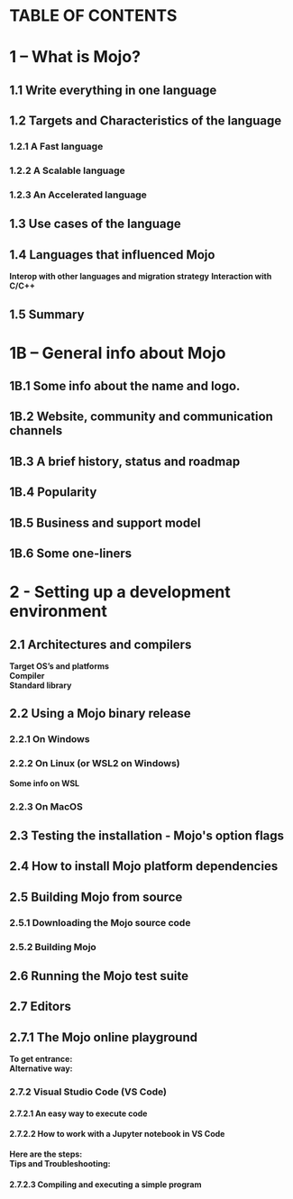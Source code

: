 # TABLE OF CONTENTS

# 1 – What is Mojo?
## 1.1 Write everything in one language
## 1.2 Targets and Characteristics of the language
### 1.2.1 A Fast language
### 1.2.2 A Scalable language
### 1.2.3 An Accelerated language
## 1.3 Use cases of the language
## 1.4 Languages that influenced Mojo
**Interop with other languages and migration strategy** 
**Interaction with C/C++** 
## 1.5 Summary 

# 1B – General info about Mojo
## 1B.1 Some info about the name and logo.
## 1B.2 Website, community and communication channels
## 1B.3 A brief history, status and roadmap 
## 1B.4 Popularity
## 1B.5 Business and support model
## 1B.6 Some one-liners

# 2 - Setting up a development environment
## 2.1 Architectures and compilers
**Target OS’s and platforms**  
**Compiler**  
**Standard library**   
## 2.2 Using a Mojo binary release
### 2.2.1 On Windows
### 2.2.2 On Linux (or WSL2 on Windows)
**Some info on WSL**  
### 2.2.3 On MacOS
## 2.3 Testing the installation - Mojo's option flags
## 2.4 How to install Mojo platform dependencies
## 2.5 Building Mojo from source
### 2.5.1 Downloading the Mojo source code
### 2.5.2  Building Mojo
## 2.6  Running the Mojo test suite
## 2.7  Editors
## 2.7.1 The Mojo online playground
**To get entrance:**  
**Alternative way:**   
### 2.7.2 Visual Studio Code (VS Code)
#### 2.7.2.1 An easy way to execute code 
#### 2.7.2.2 How to work with a Jupyter notebook in VS Code 
**Here are the steps:**     
**Tips and Troubleshooting:**    
#### 2.7.2.3 Compiling and executing a simple program







